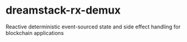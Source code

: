 # dreamstack-rx-demux
Reactive deterministic event-sourced state and side effect handling for blockchain applications
